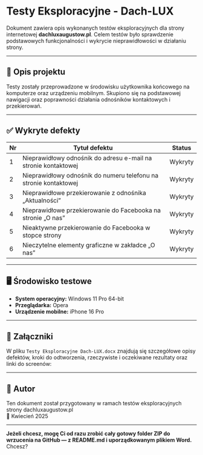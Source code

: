 # Testy Eksploracyjne - Dach-LUX

Dokument zawiera opis wykonanych testów eksploracyjnych dla strony internetowej **dachluxaugustow.pl**. Celem testów było sprawdzenie podstawowych funkcjonalności i wykrycie nieprawidłowości w działaniu strony.

---

## 📄 Opis projektu

Testy zostały przeprowadzone w środowisku użytkownika końcowego na komputerze oraz urządzeniu mobilnym. Skupiono się na podstawowej nawigacji oraz poprawności działania odnośników kontaktowych i przekierowań.

---

## ✅ Wykryte defekty

| Nr | Tytuł defektu                                                            | Status    |
|----|-------------------------------------------------------------------------|----------|
| 1  | Nieprawidłowy odnośnik do adresu e-mail na stronie kontaktowej          | Wykryty  |
| 2  | Nieprawidłowy odnośnik do numeru telefonu na stronie kontaktowej        | Wykryty  |
| 3  | Nieprawidłowe przekierowanie z odnośnika „Aktualności”                  | Wykryty  |
| 4  | Nieprawidłowe przekierowanie do Facebooka na stronie „O nas”            | Wykryty  |
| 5  | Nieaktywne przekierowanie do Facebooka w stopce strony                  | Wykryty  |
| 6  | Nieczytelne elementy graficzne w zakładce „O nas”                       | Wykryty  |

---

## 🖥️ Środowisko testowe

- **System operacyjny:** Windows 11 Pro 64-bit
- **Przeglądarka:** Opera
- **Urządzenie mobilne:** iPhone 16 Pro

---

## 🔗 Załączniki

W pliku `Testy Eksploracyjne Dach-LUX.docx` znajdują się szczegółowe opisy defektów, kroki do odtworzenia, rzeczywiste i oczekiwane rezultaty oraz linki do screenów:


---

## 🚀 Autor

Ten dokument został przygotowany w ramach testów eksploracyjnych strony dachluxaugustow.pl  
📅 Kwiecień 2025

---

**Jeżeli chcesz, mogę Ci od razu zrobić cały gotowy folder ZIP do wrzucenia na GitHub — z README.md i uporządkowanym plikiem Word.**  
Chcesz?
